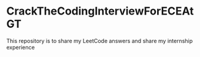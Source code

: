 # CrackTheCodingInterviewForECEAtGT
This repository is to share my LeetCode answers and share my internship experience

